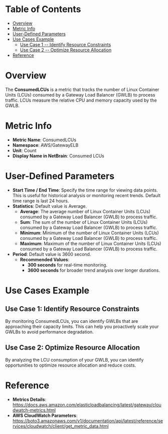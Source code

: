 # Table of Contents
- [Overview](#overview)
- [Metric Info](#metric-info)
- [User-Defined Parameters](#user-defined-parameters)
- [Use Cases Example](#example)
    - [Use Case 1 -- Identify Resource Constraints](#example-1) 
    - [Use Case 2 -- Optimize Resource Allocation](#example-2)
- [Reference](#reference)

# Overview <a name="overview"></a>
The <b>ConsumedLCUs</b> is a metric that tracks the number of Linux Container Units (LCUs) consumed by a Gateway Load Balancer (GWLB) to process traffic. LCUs measure the relative CPU and memory capacity used by the GWLB.

# Metric Info <a name="metric-info"></a>
* <b>Metric Name</b>: ConsumedLCUs
* <b>Namespace</b>: AWS/GatewayELB
* <b>Unit</b>: Count
* <b>Display Name in NetBrain</b>: Consumed LCUs

# User-Defined Parameters <a name="user-defined-parameters"></a>
* <b>Start Time / End Time</b>: Specify the time range for viewing data points. This is useful for historical analysis or monitoring recent trends. Default time range is last 24 hours.
* <b>Statistics</b>: Default value is Average.
  * <b>Average</b>: The average number of Linux Container Units (LCUs) consumed by a Gateway Load Balancer (GWLB) to process traffic.
  * <b>Sum</b>: The sum of the number of Linux Container Units (LCUs) consumed by a Gateway Load Balancer (GWLB) to process traffic.
  * <b>Minimum</b>: Minimum of the number of Linux Container Units (LCUs) consumed by a Gateway Load Balancer (GWLB) to process traffic.
  * <b>Maximum</b>: Maximum of the number of Linux Container Units (LCUs) consumed by a Gateway Load Balancer (GWLB) to process traffic.
* <b>Period</b>: Default value is 3600 second.
  * <b>Recommended Values</b>:
    * <b>300 seconds</b> for real-time monitoring.
    * <b>3600 seconds</b> for broader trend analysis over longer durations.

# Use Cases Example <a name="example"></a>
## Use Case 1: Identify Resource Constraints <a name="example-1"></a>
By monitoring ConsumedLCUs, you can identify GWLBs that are approaching their capacity limits. This can help you proactively scale your GWLBs to avoid performance degradation.


## Use Case 2: Optimize Resource Allocation <a name="example-2"></a>
By analyzing the LCU consumption of your GWLB, you can identify opportunities to optimize resource allocation and reduce costs.


# Reference <a name="reference"></a>
* <b>Metrics Details</b>: https://docs.aws.amazon.com/elasticloadbalancing/latest/gateway/cloudwatch-metrics.html
* <b>AWS CloudWatch Parameters</b>: https://boto3.amazonaws.com/v1/documentation/api/latest/reference/services/cloudwatch/client/get_metric_data.html